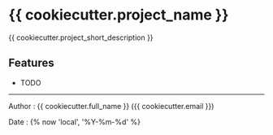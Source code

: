 # {{ cookiecutter.project_name }}

{{ cookiecutter.project_short_description }}



## Features
* TODO





---
Author : {{ cookiecutter.full_name }} ({{ cookiecutter.email }})

Date : {% now 'local', '%Y-%m-%d' %}